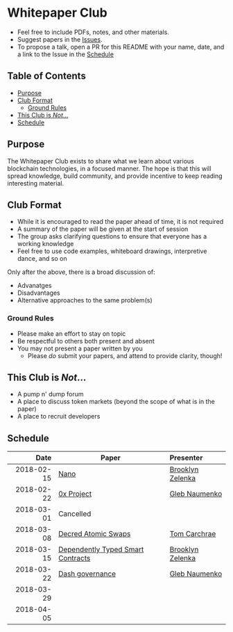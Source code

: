 # Whitepaper Club

* Feel free to include PDFs, notes, and other materials.
* Suggest papers in the [Issues](https://github.com/Finhaven/whitepaper-club/issues/new).
* To propose a talk, open a PR for this README with your name, date, and a link to the Issue in the [Schedule](#schedule)

## Table of Contents

* [Purpose](#schedule)
* [Club Format](#club-format)
  * [Ground Rules](#ground-rules)
* [This Club is _Not_...](#this-club-is-not)
* [Schedule](#schedule)

## Purpose

The Whitepaper Club exists to share what we learn about various blockchain technologies,
in a focused manner. The hope is that this will spread knowledge, build community,
and provide incentive to keep reading interesting material.

## Club Format

* While it is encouraged to read the paper ahead of time, it is not required
* A summary of the paper will be given at the start of session
* The group asks clarifying questions to ensure that everyone has a working knowledge
* Feel free to use code examples, whiteboard drawings, interpretive dance, and so on

Only after the above, there is a broad discussion of:
* Advanatges
* Disadvantages
* Alternative approaches to the same problem(s)

### Ground Rules

* Please make an effort to stay on topic
* Be respectful to others both present and absent
* You may not present a paper written by you
  * Please _do_ submit your papers, and attend to provide clarity, though!

## This Club is _Not_...

* A pump n' dump forum
* A place to discuss token markets (beyond the scope of what is in the paper)
* A place to recruit developers

## Schedule

| Date        | Paper                                                              | Presenter                                    |
|------------:|--------------------------------------------------------------------|:-----------------------------------------------|
|  2018-02-15 | [Nano](https://github.com/Finhaven/whitepaper-club/issues/1)       | [Brooklyn Zelenka](https://github.com/expede)  |
|  2018-02-22 | [0x Project](https://github.com/Finhaven/whitepaper-club/issues/2) | [Gleb Naumenko](https://github.com/naumenkogs) |
|  2018-03-01 | Cancelled |  |
|  2018-03-08 | [Decred Atomic Swaps](https://github.com/Finhaven/whitepaper-club/issues/28) | [Tom Carchrae](https://github.com/carchrae) |
|  2018-03-15 | [Dependently Typed Smart Contracts](https://github.com/Finhaven/whitepaper-club/issues/8) | [Brooklyn Zelenka](https://github.com/expede) |
|  2018-03-22 | [Dash governance](https://github.com/Finhaven/whitepaper-club/issues/25) | [Gleb Naumenko](https://github.com/naumenkogs) |
|  2018-03-29 |  |  |
|  2018-04-05 |  |  |


